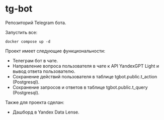 # tg-bot

Репозиторий Telegram бота.

Запустить все:

```shell
docker compose up -d
```

Проект имеет следующие функциональности:
- Телеграм бот в чате.
- Направление вопроса пользователя в чате к API YandexGPT Light и вывод ответа пользователю.
- Сохранение действий пользователя в таблице tgbot.public.t_action (Postgresql).
- Сохранение запросов и ответов в таблице tgbot.public.t_query (Postgresql).

Также для проекта сделан:
- Дашборд в Yandex Data Lense.

